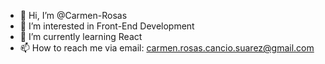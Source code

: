 - 👋 Hi, I’m @Carmen-Rosas
- 👀 I’m interested in Front-End Development
- 🌱 I’m currently learning React 
- 📫 How to reach me via email: carmen.rosas.cancio.suarez@gmail.com
